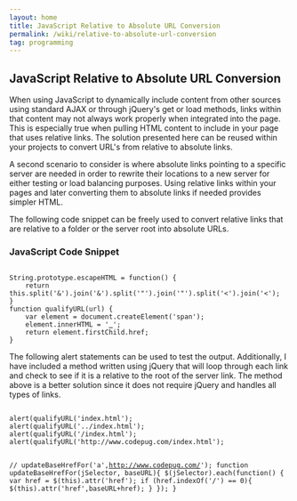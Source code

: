 ```yaml
---
layout: home
title: JavaScript Relative to Absolute URL Conversion
permalink: /wiki/relative-to-absolute-url-conversion
tag: programming
---
```


## JavaScript Relative to Absolute URL Conversion

 When using JavaScript to dynamically include content from other sources using standard AJAX or through jQuery's get or load methods, links within that content may not always work properly when integrated into the page. This is especially true when pulling HTML content to include in your page that uses relative links. The solution presented here can be reused within your projects to convert URL's from relative to absolute links.

A second scenario to consider is where absolute links pointing to a specific server are needed in order to rewrite their locations to a new server for either testing or load balancing purposes. Using relative links within your pages and later converting them to absolute links if needed provides simpler HTML.

The following code snippet can be freely used to convert relative links that are relative to a folder or the server root into absolute URLs. 

### JavaScript Code Snippet

<code>
String.prototype.escapeHTML = function() {
	return this.split('&').join('&amp;').split('"').join('&quot;').split('<').join('&lt;');
}
function qualifyURL(url) {
	var element = document.createElement('span');
	element.innerHTML = '<a href="'+url.escapeHTML()+'">&nbsp;</a>';
	return element.firstChild.href;
}
</code>

The following alert statements can be used to test the output. Additionally, I have included a method written using jQuery that will loop through each link and check to see if it is a relative to the root of the server link. The method above is a better solution since it does not require jQuery and handles all types of links.

<code>
alert(qualifyURL('index.html');
alert(qualifyURL('../index.html');
alert(qualifyURL('/index.html');
alert(qualifyURL('http://www.codepug.com/index.html');

// updateBaseHrefFor('a',http://www.codepug.com/');
function updateBaseHrefFor(jSelector, baseURL){
	$(jSelector).each(function() {
		var href = $(this).attr('href');
		if (href.indexOf('/') == 0){
			$(this).attr('href',baseURL+href);
		}
	});
}
</code>

